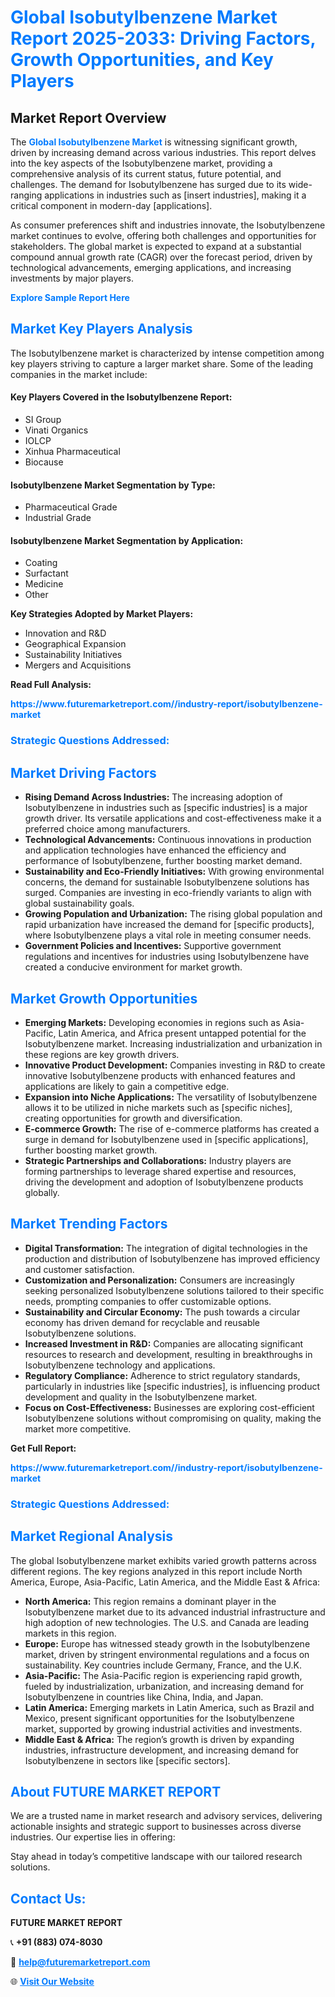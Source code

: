<h1 style="color: #007BFF;">Global Isobutylbenzene Market Report 2025-2033: Driving Factors, Growth Opportunities, and Key Players</h1>

<section id="overview">
<h2>Market Report Overview</h2>
<p>The <a href="https://www.futuremarketreport.com//industry-report/isobutylbenzene-market" style="color: #007BFF; text-decoration: none;"><strong>Global Isobutylbenzene Market</strong></a> is witnessing significant growth, driven by increasing demand across various industries. This report delves into the key aspects of the Isobutylbenzene market, providing a comprehensive analysis of its current status, future potential, and challenges. The demand for Isobutylbenzene has surged due to its wide-ranging applications in industries such as [insert industries], making it a critical component in modern-day [applications].</p>
<p>As consumer preferences shift and industries innovate, the Isobutylbenzene market continues to evolve, offering both challenges and opportunities for stakeholders. The global market is expected to expand at a substantial compound annual growth rate (CAGR) over the forecast period, driven by technological advancements, emerging applications, and increasing investments by major players.</p>
</section>

<section id="overview">
<p><a href="https://www.futuremarketreport.com//request-sample/reportId=85438" style="color: #007BFF; text-decoration: none;"><strong>Explore Sample Report Here</strong></a></p>
</section>

<section id="key-players">
<h2 style="color: #007BFF;">Market Key Players Analysis</h2>
<p>The Isobutylbenzene market is characterized by intense competition among key players striving to capture a larger market share. Some of the leading companies in the market include:</p>
<h4>Key Players Covered in the Isobutylbenzene Report:</h4>
<ul><li>SI Group</li><li>Vinati Organics</li><li>IOLCP</li><li>Xinhua Pharmaceutical</li><li>Biocause</li></ul>
<h4>Isobutylbenzene Market Segmentation by Type:</h4>
<ul><li>Pharmaceutical Grade</li><li>Industrial Grade</li></ul>

<h4>Isobutylbenzene Market Segmentation by Application:</h4>
<ul><li>Coating</li><li>Surfactant</li><li>Medicine</li><li>Other</li></ul>
<p><strong>Key Strategies Adopted by Market Players:</strong></p>
<ul>
<li>Innovation and R&D</li>
<li>Geographical Expansion</li>
<li>Sustainability Initiatives</li>
<li>Mergers and Acquisitions</li>
</ul>
</section>

<section>
<p><strong>Read Full Analysis: </strong></p><a href="https://www.futuremarketreport.com//industry-report/isobutylbenzene-market" style="color: #007BFF; text-decoration: none;"><strong>https://www.futuremarketreport.com//industry-report/isobutylbenzene-market</strong></a>
<h3 style="color: #007BFF;">Strategic Questions Addressed:</h3>
</section>

<section id="driving-factors">
<h2 style="color: #007BFF;">Market Driving Factors</h2>
<ul>
<li><strong>Rising Demand Across Industries:</strong> The increasing adoption of Isobutylbenzene in industries such as [specific industries] is a major growth driver. Its versatile applications and cost-effectiveness make it a preferred choice among manufacturers.</li>
<li><strong>Technological Advancements:</strong> Continuous innovations in production and application technologies have enhanced the efficiency and performance of Isobutylbenzene, further boosting market demand.</li>
<li><strong>Sustainability and Eco-Friendly Initiatives:</strong> With growing environmental concerns, the demand for sustainable Isobutylbenzene solutions has surged. Companies are investing in eco-friendly variants to align with global sustainability goals.</li>
<li><strong>Growing Population and Urbanization:</strong> The rising global population and rapid urbanization have increased the demand for [specific products], where Isobutylbenzene plays a vital role in meeting consumer needs.</li>
<li><strong>Government Policies and Incentives:</strong> Supportive government regulations and incentives for industries using Isobutylbenzene have created a conducive environment for market growth.</li>
</ul>
</section>

<section id="growth-opportunities">
<h2 style="color: #007BFF;">Market Growth Opportunities</h2>
<ul>
<li><strong>Emerging Markets:</strong> Developing economies in regions such as Asia-Pacific, Latin America, and Africa present untapped potential for the Isobutylbenzene market. Increasing industrialization and urbanization in these regions are key growth drivers.</li>
<li><strong>Innovative Product Development:</strong> Companies investing in R&D to create innovative Isobutylbenzene products with enhanced features and applications are likely to gain a competitive edge.</li>
<li><strong>Expansion into Niche Applications:</strong> The versatility of Isobutylbenzene allows it to be utilized in niche markets such as [specific niches], creating opportunities for growth and diversification.</li>
<li><strong>E-commerce Growth:</strong> The rise of e-commerce platforms has created a surge in demand for Isobutylbenzene used in [specific applications], further boosting market growth.</li>
<li><strong>Strategic Partnerships and Collaborations:</strong> Industry players are forming partnerships to leverage shared expertise and resources, driving the development and adoption of Isobutylbenzene products globally.</li>
</ul>
</section>

<section id="trending-factors">
<h2 style="color: #007BFF;">Market Trending Factors</h2>
<ul>
<li><strong>Digital Transformation:</strong> The integration of digital technologies in the production and distribution of Isobutylbenzene has improved efficiency and customer satisfaction.</li>
<li><strong>Customization and Personalization:</strong> Consumers are increasingly seeking personalized Isobutylbenzene solutions tailored to their specific needs, prompting companies to offer customizable options.</li>
<li><strong>Sustainability and Circular Economy:</strong> The push towards a circular economy has driven demand for recyclable and reusable Isobutylbenzene solutions.</li>
<li><strong>Increased Investment in R&D:</strong> Companies are allocating significant resources to research and development, resulting in breakthroughs in Isobutylbenzene technology and applications.</li>
<li><strong>Regulatory Compliance:</strong> Adherence to strict regulatory standards, particularly in industries like [specific industries], is influencing product development and quality in the Isobutylbenzene market.</li>
<li><strong>Focus on Cost-Effectiveness:</strong> Businesses are exploring cost-efficient Isobutylbenzene solutions without compromising on quality, making the market more competitive.</li>
</ul>
</section>

<section>
<p><strong>Get Full Report: </strong></p><a href="https://www.futuremarketreport.com//industry-report/isobutylbenzene-market" style="color: #007BFF; text-decoration: none;"><strong>https://www.futuremarketreport.com//industry-report/isobutylbenzene-market</strong></a>
<h3 style="color: #007BFF;">Strategic Questions Addressed:</h3>
</section>


<section id="regional-analysis">
<h2 style="color: #007BFF;">Market Regional Analysis</h2>
<p>The global Isobutylbenzene market exhibits varied growth patterns across different regions. The key regions analyzed in this report include North America, Europe, Asia-Pacific, Latin America, and the Middle East & Africa:</p>
<ul>
<li><strong>North America:</strong> This region remains a dominant player in the Isobutylbenzene market due to its advanced industrial infrastructure and high adoption of new technologies. The U.S. and Canada are leading markets in this region.</li>
<li><strong>Europe:</strong> Europe has witnessed steady growth in the Isobutylbenzene market, driven by stringent environmental regulations and a focus on sustainability. Key countries include Germany, France, and the U.K.</li>
<li><strong>Asia-Pacific:</strong> The Asia-Pacific region is experiencing rapid growth, fueled by industrialization, urbanization, and increasing demand for Isobutylbenzene in countries like China, India, and Japan.</li>
<li><strong>Latin America:</strong> Emerging markets in Latin America, such as Brazil and Mexico, present significant opportunities for the Isobutylbenzene market, supported by growing industrial activities and investments.</li>
<li><strong>Middle East & Africa:</strong> The region’s growth is driven by expanding industries, infrastructure development, and increasing demand for Isobutylbenzene in sectors like [specific sectors].</li>
</ul>
</section>

<footer>
<h2 style="color: #007BFF;">About FUTURE MARKET REPORT</h2>
<p>We are a trusted name in market research and advisory services, delivering actionable insights and strategic support to businesses across diverse industries. Our expertise lies in offering:</p>

<p>Stay ahead in today’s competitive landscape with our tailored research solutions.</p>

<h2 style="color: #007BFF;">Contact Us:</h2>
<p><strong>FUTURE MARKET REPORT</strong></p>
<p>📞 <strong>+91 (883) 074-8030</strong></p>
<p>📧 <strong><a href="mailto:help@futuremarketreport.com" style="color: #007BFF;">help@futuremarketreport.com</a></strong></p>
<p>🌐 <strong><a href="https://www.futuremarketreport.com/" style="color: #007BFF;">Visit Our Website</a></strong></p>
</footer>